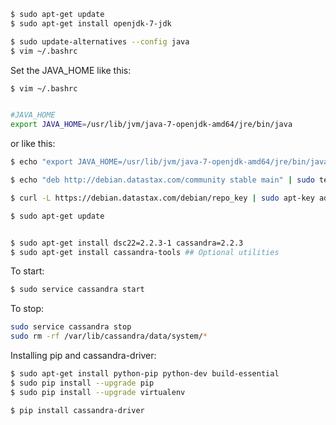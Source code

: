```bash
$ sudo apt-get update
$ sudo apt-get install openjdk-7-jdk

$ sudo update-alternatives --config java
$ vim ~/.bashrc
```

Set the JAVA_HOME like this:

```bash
$ vim ~/.bashrc


#JAVA_HOME
export JAVA_HOME=/usr/lib/jvm/java-7-openjdk-amd64/jre/bin/java
```
or like this:

```bash
$ echo "export JAVA_HOME=/usr/lib/jvm/java-7-openjdk-amd64/jre/bin/java" >> ~/.bashrc
```


```bash
$ echo "deb http://debian.datastax.com/community stable main" | sudo tee -a /etc/apt/sources.list.d/cassandra.sources.list

$ curl -L https://debian.datastax.com/debian/repo_key | sudo apt-key add -

$ sudo apt-get update


$ sudo apt-get install dsc22=2.2.3-1 cassandra=2.2.3
$ sudo apt-get install cassandra-tools ## Optional utilities
```


To start:
```bash
$ sudo service cassandra start
```

To stop:
```bash
sudo service cassandra stop
sudo rm -rf /var/lib/cassandra/data/system/*
```

Installing pip and cassandra-driver:
```bash
$ sudo apt-get install python-pip python-dev build-essential
$ sudo pip install --upgrade pip
$ sudo pip install --upgrade virtualenv

$ pip install cassandra-driver
```
